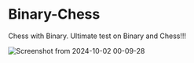 # Binary-Chess
Chess with Binary. Ultimate test on Binary and Chess!!!

![Screenshot from 2024-10-02 00-09-28](https://github.com/user-attachments/assets/a2e24bd8-5f44-4438-82ed-2684ef1db883)
